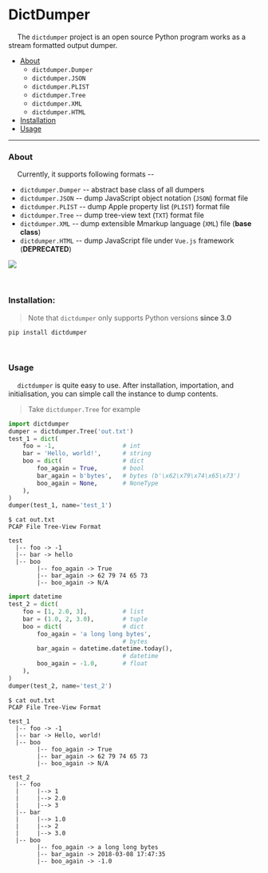 # DictDumper

&emsp; The `dictdumper` project is an open source Python program works as a stream formatted output dumper.

- [About](#about)
    * `dictdumper.Dumper`
    * `dictdumper.JSON`
    * `dictdumper.PLIST`
    * `dictdumper.Tree`
    * `dictdumper.XML`
    * `dictdumper.HTML`
- [Installation](#installation)
- [Usage](#usage)

---

### About

&emsp; Currently, it supports following formats --

 - `dictdumper.Dumper` -- abstract base class of all dumpers
 - `dictdumper.JSON` -- dump JavaScript object notation (`JSON`) format file
 - `dictdumper.PLIST` -- dump Apple property list (`PLIST`) format file
 - `dictdumper.Tree` -- dump tree-view text (`TXT`) format file
 - `dictdumper.XML` -- dump extensible Mmarkup language (`XML`) file (__base class__)
 - `dictdumper.HTML` -- dump JavaScript file under `Vue.js` framework (__DEPRECATED__)

![](./doc/dictdumper.png)

&nbsp;

### Installation:

> Note that `dictdumper` only supports Python versions __since 3.0__

```
pip install dictdumper
```

&nbsp;

### Usage

&emsp; `dictdumper` is quite easy to use. After installation, importation, and initialisation, you can simple call the instance to dump contents.

> Take `dictdumper.Tree` for example

```python
import dictdumper
dumper = dictdumper.Tree('out.txt')
test_1 = dict(
    foo = -1,                   # int
    bar = 'Hello, world!',      # string
    boo = dict(                 # dict
        foo_again = True,       # bool
        bar_again = b'bytes',   # bytes (b'\x62\x79\x74\x65\x73')
        boo_again = None,       # NoneType
    ),
)
dumper(test_1, name='test_1')
```
```
$ cat out.txt
PCAP File Tree-View Format

test
  |-- foo -> -1
  |-- bar -> hello
  |-- boo
        |-- foo_again -> True
        |-- bar_again -> 62 79 74 65 73
        |-- boo_again -> N/A
```
```python
import datetime
test_2 = dict(
    foo = [1, 2.0, 3],          # list
    bar = (1.0, 2, 3.0),        # tuple
    boo = dict(                 # dict
        foo_again = 'a long long bytes',
                                # bytes
        bar_again = datetime.datetime.today(),
                                # datetime
        boo_again = -1.0,       # float
    ),
)
dumper(test_2, name='test_2')
```
```
$ cat out.txt
PCAP File Tree-View Format

test_1
  |-- foo -> -1
  |-- bar -> Hello, world!
  |-- boo
        |-- foo_again -> True
        |-- bar_again -> 62 79 74 65 73
        |-- boo_again -> N/A

test_2
  |-- foo
  |     |--> 1
  |     |--> 2.0
  |     |--> 3
  |-- bar
  |     |--> 1.0
  |     |--> 2
  |     |--> 3.0
  |-- boo
        |-- foo_again -> a long long bytes
        |-- bar_again -> 2018-03-08 17:47:35
        |-- boo_again -> -1.0
```
